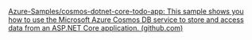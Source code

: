 
[Azure-Samples/cosmos-dotnet-core-todo-app: This sample shows you how to use the Microsoft Azure Cosmos DB service to store and access data from an ASP.NET Core application. (github.com)](https://github.com/Azure-Samples/cosmos-dotnet-core-todo-app)
